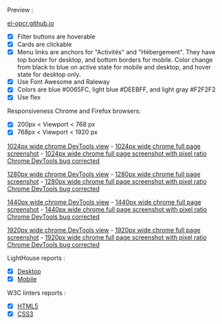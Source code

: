 Preview :

[el-opcr.github.io](https://el-opcr.github.io/EricLonguemare_2_16102020/)

- [x] Filter buttons are hoverable
- [x] Cards are clickable
- [X] Menu links are anchors for "Activités" and "Hébergement". They have top border for desktop,
      and bottom borders for mobile. Color change from black to blue on active state for mobile and
      desktop, and hover state for desktop only.
- [X] Use Font Awesome and Raleway
- [X] Colors are blue #0065FC, light blue #DEEBFF, and light gray #F2F2F2
- [X] Use flex

Responsiveness Chrome and Firefox browsers:

- [x] 200px < Viewport < 768 px
- [x] 768px < Viewport < 1920 px

[1024px wide chrome DevTools view](https://github.com/el-opcr/EricLonguemare_2_16102020/blob/master/reviews/live-chrome-display/Activity-pictures-title-alignment-1024px-wide-real-display.jpg) - [1024px wide chrome full page screenshot](https://github.com/el-opcr/EricLonguemare_2_16102020/blob/master/reviews/full-screenshot-chrome/el-opcr.github.io_EricLonguemare_2_16102020_(Laptop%20with%20standard%20screen).png) - [1024px wide chrome full page screenshot with pixel ratio Chrome DevTools bug corrected](https://github.com/el-opcr/EricLonguemare_2_16102020/blob/master/reviews/full-screenshot-chrome/el-opcr.github.io_EricLonguemare_2_16102020_(Laptop%20with%20standard%20screen)_pixel_ratio_1.png)

[1280px wide chrome DevTools view](https://github.com/el-opcr/EricLonguemare_2_16102020/blob/master/reviews/live-chrome-display/Activity-pictures-title-alignment-1280px-wide-real-display.jpg) - [1280px wide chrome full page screenshot](https://github.com/el-opcr/EricLonguemare_2_16102020/blob/master/reviews/full-screenshot-chrome/el-opcr.github.io_EricLonguemare_2_16102020_(Laptop%20with%20MDPI%20screen).png) - [1280px wide chrome full page screenshot  with pixel ratio Chrome DevTools bug corrected](https://github.com/el-opcr/EricLonguemare_2_16102020/blob/master/reviews/full-screenshot-chrome/el-opcr.github.io_EricLonguemare_2_16102020_(Laptop%20with%20MDPI%20screen)_pixel_ratio_1.png)

[1440px wide chrome DevTools view](https://github.com/el-opcr/EricLonguemare_2_16102020/blob/master/reviews/live-chrome-display/Activity-pictures-title-alignment-1440px-wide-real-display.jpg) - [1440px wide chrome full page screenshot](https://github.com/el-opcr/EricLonguemare_2_16102020/blob/master/reviews/full-screenshot-chrome/el-opcr.github.io_EricLonguemare_2_16102020_(Laptop%20with%20HiDPI%20screen)%20(2).png) - [1440px wide chrome full page screenshot with pixel ratio Chrome DevTools bug corrected](https://github.com/el-opcr/EricLonguemare_2_16102020/blob/master/reviews/full-screenshot-chrome/el-opcr.github.io_EricLonguemare_2_16102020_(Laptop%20with%20HiDPI_pixel_ratio_1).png)

[1920px wide chrome DevTools view](https://github.com/el-opcr/EricLonguemare_2_16102020/blob/master/reviews/live-chrome-display/Activity-pictures-title-alignment-1920px-wide-real-display.jpg) - [1920px wide chrome full page screenshot](https://github.com/el-opcr/EricLonguemare_2_16102020/blob/master/reviews/full-screenshot-chrome/el-opcr.github.io_EricLonguemare_2_16102020_1920px.png) - [1920px wide chrome full page screenshot with pixel ratio Chrome DevTools bug corrected](https://github.com/el-opcr/EricLonguemare_2_16102020/blob/master/reviews/full-screenshot-chrome/el-opcr.github.io_EricLonguemare_2_16102020_1920px_pixel_ratio_1.png)

LightHouse reports :

- [x] [Desktop](https://googlechrome.github.io/lighthouse/viewer/?gist=33720f299e12b1595a3417e9930e7ee9)
- [x] [Mobile](https://googlechrome.github.io/lighthouse/viewer/?gist=d04fef6857ecceb005cb88713c780287)

W3C linters reports :

- [x] [HTML5](https://validator.w3.org/nu/?showsource=yes&showoutline=yes&showimagereport=yes&doc=https%3A%2F%2Fel-opcr.github.io%2FEricLonguemare_2_16102020%2F)
- [x] [CSS3](https://jigsaw.w3.org/css-validator/validator?uri=https%3A%2F%2Fel-opcr.github.io%2FEricLonguemare_2_16102020%2F&profile=css3svg&usermedium=all&warning=1&vextwarning=&lang=fr)
